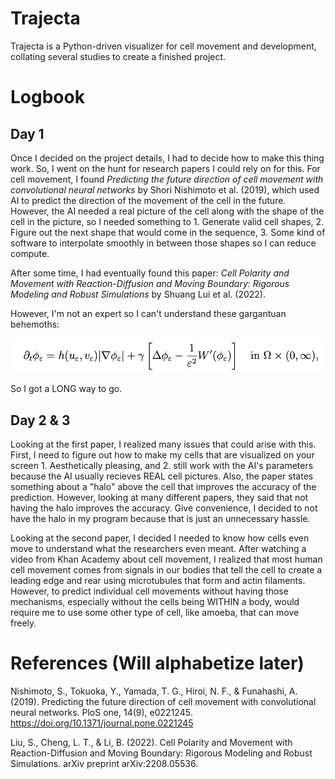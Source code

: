 # Trajecta

Trajecta is a Python-driven visualizer for cell movement and development, collating several studies to create a finished project.

# Logbook
## Day 1
Once I decided on the project details, I had to decide how to make this thing work.
So, I went on the hunt for research papers I could rely on for this. 
For cell movement, I found _Predicting the future direction of cell movement with convolutional neural networks_ by Shori Nishimoto et al. (2019), which used AI to predict the direction of the movement of the cell in the future. However, the AI needed a real picture of the cell along with the shape of the cell in the picture, so I needed something to 1. Generate valid cell shapes, 2. Figure out the next shape that would come in the sequence, 3. Some kind of software to interpolate smoothly in between those shapes so I can reduce compute.

After some time, I had eventually found this paper: _Cell Polarity and Movement with Reaction-Diffusion and Moving Boundary: Rigorous Modeling and Robust Simulations_ by Shuang Lui et al. (2022).

However, I'm not an expert so I can't understand these gargantuan behemoths:

![img.png](img.png)

So I got a LONG way to go.
## Day 2 & 3
Looking at the first paper, I realized many issues that could arise with this. First, I need to figure out how to make my cells that are visualized on your screen 1. Aesthetically pleasing, and 2. still work with the AI's parameters because the AI usually recieves REAL cell pictures. Also, the paper states something about a "halo" above the cell that improves the accuracy of the prediction.
However, looking at many different papers, they said that not having the halo improves the accuracy. Give convenience, I decided to not have the halo in my program because that is just an unnecessary hassle.

Looking at the second paper, I decided I needed to know how cells even move to understand what the researchers even meant.
After watching a video from Khan Academy about cell movement, I realized that most human cell movement comes from signals in our bodies that tell the cell to create a leading edge and rear using microtubules that form and actin filaments. However, to predict individual cell movements without having those mechanisms, especially without the cells being WITHIN a body, would require me to use some other type of cell, like amoeba, that can move freely.

# References (Will alphabetize later)
Nishimoto, S., Tokuoka, Y., Yamada, T. G., Hiroi, N. F., & Funahashi, A. (2019). Predicting the future direction of cell movement with convolutional neural networks. PloS one, 14(9), e0221245. https://doi.org/10.1371/journal.pone.0221245

Liu, S., Cheng, L. T., & Li, B. (2022). Cell Polarity and Movement with Reaction-Diffusion and Moving Boundary: Rigorous Modeling and Robust Simulations. arXiv preprint arXiv:2208.05536.
